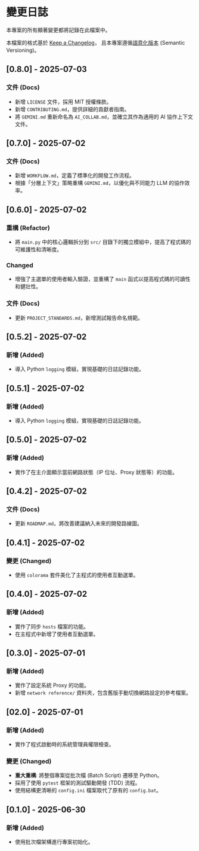 # 變更日誌

本專案的所有顯著變更都將記錄在此檔案中。

本檔案的格式基於 [Keep a Changelog](https://keepachangelog.com/zh-TW/1.1.0/)，
且本專案遵循[語意化版本](https://semver.org/lang/zh-TW/) (Semantic Versioning)。

## [0.8.0] - 2025-07-03

### 文件 (Docs)
- 新增 `LICENSE` 文件，採用 MIT 授權條款。
- 新增 `CONTRIBUTING.md`，提供詳細的貢獻者指南。
- 將 `GEMINI.md` 重新命名為 `AI_COLLAB.md`，並確立其作為通用的 AI 協作上下文文件。

## [0.7.0] - 2025-07-02

### 文件 (Docs)
- 新增 `WORKFLOW.md`，定義了標準化的開發工作流程。
- 根據「分層上下文」策略重構 `GEMINI.md`，以優化與不同能力 LLM 的協作效率。

## [0.6.0] - 2025-07-02

### 重構 (Refactor)
- 將 `main.py` 中的核心邏輯拆分到 `src/` 目錄下的獨立模組中，提高了程式碼的可維護性和清晰度。

### Changed
- 增強了主選單的使用者輸入驗證，並重構了 `main` 函式以提高程式碼的可讀性和健壯性。

### 文件 (Docs)
- 更新 `PROJECT_STANDARDS.md`，新增測試報告命名規範。

## [0.5.2] - 2025-07-02

### 新增 (Added)
- 導入 Python `logging` 模組，實現基礎的日誌記錄功能。

## [0.5.1] - 2025-07-02

### 新增 (Added)
- 導入 Python `logging` 模組，實現基礎的日誌記錄功能。

## [0.5.0] - 2025-07-02

### 新增 (Added)
- 實作了在主介面顯示當前網路狀態（IP 位址、Proxy 狀態等）的功能。

## [0.4.2] - 2025-07-02

### 文件 (Docs)
- 更新 `ROADMAP.md`，將改善建議納入未來的開發路線圖。

## [0.4.1] - 2025-07-02

### 變更 (Changed)
- 使用 `colorama` 套件美化了主程式的使用者互動選單。

## [0.4.0] - 2025-07-02

### 新增 (Added)
- 實作了同步 `hosts` 檔案的功能。
- 在主程式中新增了使用者互動選單。

## [0.3.0] - 2025-07-01

### 新增 (Added)
- 實作了設定系統 Proxy 的功能。
- 新增 `network reference/` 資料夾，包含舊版手動切換網路設定的參考檔案。

## [02.0] - 2025-07-01

### 新增 (Added)
- 實作了程式啟動時的系統管理員權限檢查。

### 變更 (Changed)
- **重大重構**: 將整個專案從批次檔 (Batch Script) 遷移至 Python。
- 採用了使用 `pytest` 框架的測試驅動開發 (TDD) 流程。
- 使用結構更清晰的 `config.ini` 檔案取代了原有的 `config.bat`。

## [0.1.0] - 2025-06-30

### 新增 (Added)
- 使用批次檔架構進行專案初始化。
